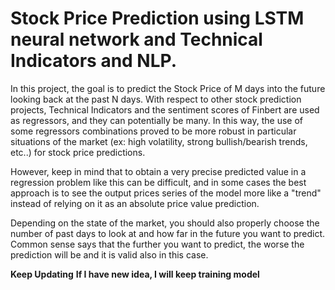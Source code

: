 # Stock Price Prediction using LSTM neural network and Technical Indicators and NLP.


In this project, the goal is to predict the Stock Price of M days into the future looking back at the past N days. With respect to other stock prediction projects, Technical Indicators and the sentiment scores of Finbert are used as regressors, and they can potentially be many. In this way, the use of some regressors combinations proved to be more robust in particular situations of the market (ex: high volatility, strong bullish/bearish trends, etc..) for stock price predictions.


However, keep in mind that to obtain a very precise predicted value in a regression problem like this can be difficult, and in some cases the best approach is to see the output prices series of the model more like a "trend" instead of relying on it as an absolute price value prediction.


Depending on the state of the market, you should also properly choose the number of past days to look at and how far in the future you want to predict. Common sense says that the further you want to predict, the worse the prediction will be and it is valid also in this case.

**Keep Updating**
**If I have new idea, I will keep training model**
